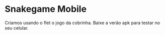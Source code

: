 # Snakegame Mobile

Criamos usando o flet o jogo da cobrinha. Baixe a verão apk para testar no seu celular.